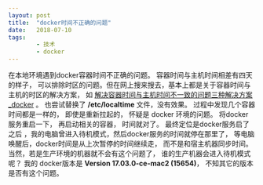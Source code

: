 ```yaml
---
layout: post
title:  "docker时间不正确的问题"
date:   2018-07-10
tags:
        - 技术
        - docker
---
```



在本地环境遇到docker容器时间不正确的问题。 容器时间与主机时间相差有四天的样子， 可以排除时区的问题。但在网上搜来搜去，基本上都是关于容器时间与主机的时区的解决方案， 如 [解决容器时间与主机时间不一致的问题三种解决方案_docker](https://yq.aliyun.com/ziliao/94788) 。 也尝试替换了 __/etc/localtime__ 文件，没有效果。 过程中发现几个容器时间都是一样的， 即使是重新拉起的， 怀疑是 docker 环境的问题。 将docker 服务重启一下， 再启动相关的容器， 时间就对了。 最终定位是docker服务启了之后 ，我的电脑曾进入待机模式，然后docker服务的时间就停在那里了， 等电脑唤醒后，docker时间是从上次暂停的时间继续走， 而不是和宿主机器同步时间。  当然，若是生产环境的机器就不会有这个问题了， 谁的生产机器会进入待机模式呢？   我的 docker版本是  __Version 17.03.0-ce-mac2 (15654)__， 不知其它的版本是否有这个问题。
